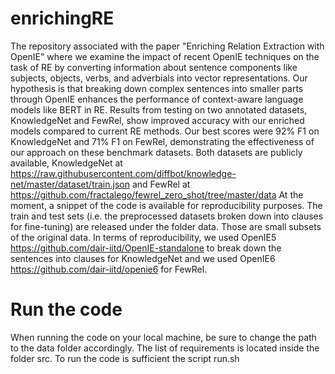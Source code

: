 # enrichingRE

The repository associated with the paper "Enriching Relation Extraction with OpenIE" where we examine the impact of recent OpenIE techniques on the task of RE by converting information about sentence components like subjects, objects, verbs, and adverbials into vector representations. Our hypothesis is that breaking down complex sentences into smaller parts through OpenIE enhances the performance of context-aware language models like BERT in RE. Results from testing on two annotated datasets, KnowledgeNet and FewRel, show improved accuracy with our enriched models compared to current RE methods. Our best scores were 92% F1 on KnowledgeNet and 71% F1 on FewRel, demonstrating the effectiveness of our approach on these benchmark datasets. Both datasets are publicly available, KnowledgeNet at https://raw.githubusercontent.com/diffbot/knowledge-net/master/dataset/train.json and FewRel at https://github.com/fractalego/fewrel_zero_shot/tree/master/data
At the moment, a snippet of the code is available for reproducibility purposes. The train and test sets (i.e. the preprocessed datasets broken down into clauses for fine-tuning) are released under the folder data. Those are small subsets of the original data. In terms of reproducibility, we used OpenIE5 https://github.com/dair-iitd/OpenIE-standalone to break down the sentences into clauses for KnowledgeNet and we used OpenIE6 https://github.com/dair-iitd/openie6 for FewRel.   


# Run the code

When running the code on your local machine, be sure to change the path to the data folder accordingly. The list of requirements is located inside the folder src. To run the code is sufficient the script run.sh 
